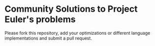 # Community Solutions to Project Euler's problems #

Please fork this repository, add your optimizations or different language
implementations and submit a pull request.
